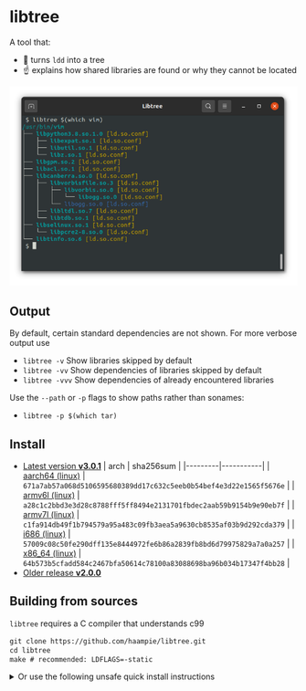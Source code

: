 # libtree

A tool that:
- :deciduous_tree: turns `ldd` into a tree
- :point_up: explains how shared libraries are found or why they cannot be located

![Screenshot of libtree](doc/screenshot.png)


## Output

By default, certain standard dependencies are not shown. For more verbose output use

-  `libtree -v`             Show libraries skipped by default
-  `libtree -vv`            Show dependencies of libraries skipped by default
-  `libtree -vvv`           Show dependencies of already encountered libraries

Use the `--path` or `-p` flags to show paths rather than sonames:

- `libtree -p $(which tar)`


## Install

- [Latest version **v3.0.1**](https://github.com/haampie/libtree/releases/tag/v3.0.1)
  | arch    | sha256sum |
  |---------|-----------|
  | [aarch64 (linux)](https://github.com/haampie/libtree/releases/download/v3.0.1/libtree_aarch64) | `671a7ab57a068d5106595680389dd17c632c5eeb0b54bef4e3d22e1565f5676e` |
  | [armv6l (linux)](https://github.com/haampie/libtree/releases/download/v3.0.1/libtree_armv6l) | `a28c1c2bbd3e3d28c8788fff5ff8494e2131701fbdec2aab59b9154b9e90eb7f` |
  | [armv7l (linux)](https://github.com/haampie/libtree/releases/download/v3.0.1/libtree_armv7l) | `c1fa914db49f1b794579a95a483c09fb3aea5a9630cb8535af03b9d292cda379` |
  | [i686 (linux)](https://github.com/haampie/libtree/releases/download/v3.0.1/libtree_i686) | `57009c08c50fe290dff135e8444972fe6b86a2839fb8bd6d79975829a7a0a257` |
  | [x86_64 (linux)](https://github.com/haampie/libtree/releases/download/v3.0.1/libtree_x86_64) | `64b573b5cfadd584c2467bfa50614c78100a83088698ba96b034b17347f4bb28` | 
- [Older release **v2.0.0**](https://github.com/haampie/libtree/releases/tag/v2.0.0)


## Building from sources

`libtree` requires a C compiler that understands c99

```
git clone https://github.com/haampie/libtree.git
cd libtree
make # recommended: LDFLAGS=-static
```

<details>
<summary>Or use the following unsafe quick install instructions</summary>

```
curl -Lfs https://raw.githubusercontent.com/haampie/libtree/master/libtree.c | ${CC:-cc} -o libtree -x c - -std=c99 -D_FILE_OFFSET_BITS=64
```
</details>
